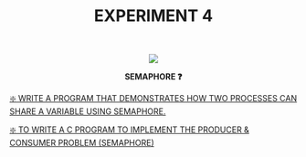 <h1 align="center">EXPERIMENT 4</h1>
<!-- PROJECT LOGO -->
<br />
<p align="center">
  <a href="https://github.com/DHANOLA/CLASS-NOTIX/tree/root/SEMESTER%203/OPERATING%20SYSTEMS%20LAB/EXPERIMENT%204">
    <img src="https://media.giphy.com/media/Jsho2AKTd78Ls5f7wy/giphy.gif" >
  </a>

  

  <p align="center">
  <b> SEMAPHORE ❓</b>
    <br />
   
  </p>
</p>



 <a href="https://github.com/DHANOLA/CLASS-NOTIX/blob/root/SEMESTER%203/OPERATING%20SYSTEMS%20LAB/EXPERIMENT%204/QUESTION%20NO%201.c" style="color: ">❇️  WRITE A PROGRAM THAT DEMONSTRATES HOW TWO PROCESSES CAN SHARE A VARIABLE USING SEMAPHORE. </a><br />

<a href="https://github.com/DHANOLA/CLASS-NOTIX/blob/root/SEMESTER%203/OPERATING%20SYSTEMS%20LAB/EXPERIMENT%204/QUESTION%20NO%202.c" style="color: ">❇️  TO WRITE A C PROGRAM TO IMPLEMENT THE PRODUCER & CONSUMER PROBLEM (SEMAPHORE) </a><br />
 

 
 
 
 
 
 
 
